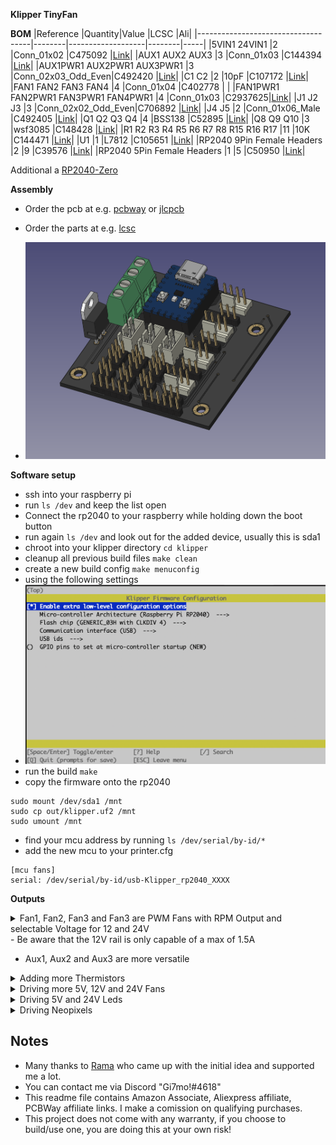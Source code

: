 **Klipper TinyFan**

**BOM**
|Reference                           |Quantity|Value              |LCSC    |Ali|
|------------------------------------|--------|-------------------|--------|-----|
|5VIN1 24VIN1                        |2       |Conn_01x02         |C475092 |[Link](https://s.click.aliexpress.com/e/_DC1TC2L)|
|AUX1 AUX2 AUX3                      |3       |Conn_01x03         |C144394 |[Link](https://s.click.aliexpress.com/e/_DEyuBIn)|
|AUX1PWR1 AUX2PWR1 AUX3PWR1          |3       |Conn_02x03_Odd_Even|C492420 |[Link](https://s.click.aliexpress.com/e/_DDO0FkL)|
|C1 C2                               |2       |10pF               |C107172 |[Link](https://s.click.aliexpress.com/e/_DkweKyn)|
|FAN1 FAN2 FAN3 FAN4                 |4       |Conn_01x04         |C402778 |   |
|FAN1PWR1 FAN2PWR1 FAN3PWR1 FAN4PWR1 |4       |Conn_01x03         |C2937625|[Link](https://s.click.aliexpress.com/e/_DDO0FkL)|
|J1 J2 J3                            |3       |Conn_02x02_Odd_Even|C706892 |[Link](https://s.click.aliexpress.com/e/_DDO0FkL)|
|J4 J5                               |2       |Conn_01x06_Male    |C492405 |[Link](https://s.click.aliexpress.com/e/_DDO0FkL)|
|Q1 Q2 Q3 Q4                         |4       |BSS138             |C52895  |[Link](https://s.click.aliexpress.com/e/_DF4Oc0f)|
|Q8 Q9 Q10                           |3       |wsf3085            |C148428 |[Link](https://s.click.aliexpress.com/e/_DlBoAQT)|
|R1 R2 R3 R4 R5 R6 R7 R8 R15 R16 R17 |11      |10K                |C144471 |[Link](https://s.click.aliexpress.com/e/_Ddns0gR)|
|U1                                  |1       |L7812              |C105651 |[Link](https://s.click.aliexpress.com/e/_DdftV8F)|
|RP2040 9Pin Female Headers          |2       |9                  |C39576  |[Link](https://s.click.aliexpress.com/e/_DdUyVnt)|
|RP2040 5Pin Female Headers          |1       |5                  |C50950  |[Link](https://s.click.aliexpress.com/e/_DFuppTv)|

Additional a [RP2040-Zero](https://s.click.aliexpress.com/e/_DFCoOxH)

**Assembly**
- Order the pcb at e.g. [pcbway](https://www.pcbway.com/project/shareproject/Voron_TinyFan_Adapter_1928b94a.html) or [jlcpcb](https://jlcpcb.com/)
- Order the parts at e.g. [lcsc](https://www.lcsc.com/)

- ![PCB](Images/PCB.png)

**Software setup**

- ssh into your raspberry pi
- run `ls /dev` and keep the list open
- Connect the rp2040 to your raspberry while holding down the boot button
- run again `ls /dev` and look out for the added device, usually this is sda1
- chroot into your klipper directory `cd klipper`
- cleanup all previous build files `make clean`
- create a new build config `make menuconfig`
- using the following settings
- ![klipper](Images/klipper.png)
- run the build `make`
- copy the firmware onto the rp2040
```
sudo mount /dev/sda1 /mnt
sudo cp out/klipper.uf2 /mnt
sudo umount /mnt
```
- find your mcu address by running `ls /dev/serial/by-id/*`
- add the new mcu to your printer.cfg
```
[mcu fans]
serial: /dev/serial/by-id/usb-Klipper_rp2040_XXXX
```


**Outputs**
<details>
  <summary>
    Fan1, Fan2, Fan3 and Fan3 are PWM Fans with RPM Output and selectable Voltage for 12 and 24V
  </summary>

```
[fan_generic rp2040_fan1]
pin: fans:gpio0
tachometer_pin: ^fans:gpio7
hardware_pwm: true
cycle_time: 0.00004

[fan_generic rp2040_fan2]
pin: fans:gpio1
tachometer_pin: ^fans:gpio8
hardware_pwm: true
cycle_time: 0.00004

[fan_generic rp2040_fan2]
pin: fans:gpio2
tachometer_pin: ^fans:gpio9
hardware_pwm: true
cycle_time: 0.00004

[fan_generic rp2040_fan3]
pin: fans:gpio3
tachometer_pin: ^fans:gpio10
hardware_pwm: true
cycle_time: 0.00004
```
</details>
    - Be aware that the 12V rail is only capable of a max of 1.5A

- Aux1, Aux2 and Aux3 are more versatile
<details>
    <summary>Adding more Thermistors</summary>

![AUX1_THERMISTOR](Images/AUX1_THERMISTOR.png)

```
[temperature_sensor aux1]
sensor_type: NTC 100K beta 3950
sensor_pin: fans:gpio26
```
</details>

<details>
    <summary>Driving more 5V, 12V and 24V Fans</summary>

![AUX1_FAN_MOSFET](Images/AUX1_FAN_MOSFET.png)

Be aware that the 12V rail is only capable of a max of 1.5A

```
[fan_generic rp2040_aux1]
pin: fans:gpio4
hardware_pwm: true
cycle_time: 0.00004

[fan_generic rp2040_aux2]
pin: fans:gpio5
hardware_pwm: true
cycle_time: 0.00004

[fan_generic rp2040_aux2]
pin: fans:gpio6
hardware_pwm: true
cycle_time: 0.00004
```
</details>

<details>
    <summary>Driving 5V and 24V Leds</summary>

![AUX1_FAN_MOSFET](Images/AUX1_LEDS.png)

```
[output_pin aux1_light]
pin: fans:gpio4
pwm:true
shutdown_value: 0
value:0
cycle_time: 0.01

[output_pin aux2_light]
pin: fans:gpio5
pwm:true
shutdown_value: 0
value:0
cycle_time: 0.01

[output_pin aux3_light]
pin: fans:gpio6
pwm:true
shutdown_value: 0
value:0
cycle_time: 0.01


```
</details>

<details>
    <summary>Driving Neopixels</summary>

![AUX1_NEOPIXEL](Images/AUX1_NEOPIXEL.png)

```
[neopixel fan_neopixels]
pin: fans:gpio26
chain_count: 18
```
</details>

## Notes
- Many thanks to [Rama](https://github.com/Ramalama2) who came up with the initial idea and supported me a lot.
- You can contact me via Discord "Gi7mo!#4618"
- This readme file contains Amazon Associate, Aliexpress affiliate, PCBWay affiliate links. I make a comission on qualifying purchases.
- This project does not come with any warranty, if you choose to build/use one, you are doing this at your own risk!
